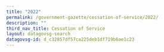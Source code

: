 ```yaml
---
title: "2022"
permalink: /government-gazette/cessation-of-service/2022/
description: ""
third_nav_title: Cessation of Service
layout: datagovsg-search
datagovsg-id: d_c32857df57ca225deb1df719b6ae1c23
---
```

